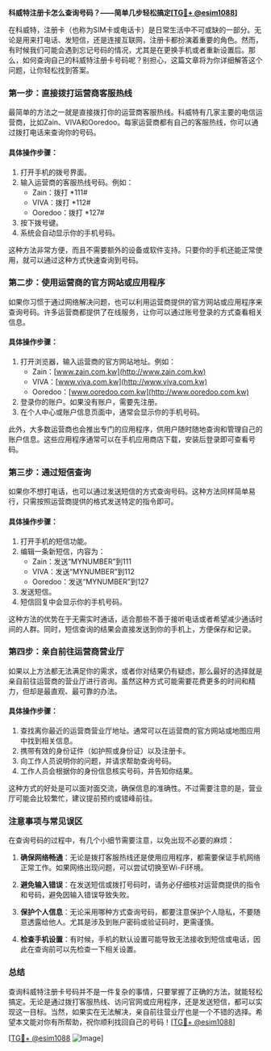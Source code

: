 **科威特注册卡怎么查询号码？——简单几步轻松搞定[[TG💪+ @esim1088](https://t.me/s/esim1088)]**

在科威特，注册卡（也称为SIM卡或电话卡）是日常生活中不可或缺的一部分。无论是用来打电话、发短信，还是连接互联网，注册卡都扮演着重要的角色。然而，有时候我们可能会遇到忘记号码的情况，尤其是在更换手机或者重新设置后。那么，如何查询自己的科威特注册卡号码呢？别担心，这篇文章将为你详细解答这个问题，让你轻松找到答案。

### **第一步：直接拨打运营商客服热线**

最简单的方法之一就是直接拨打你的运营商客服热线。科威特有几家主要的电信运营商，比如Zain、VIVA和Ooredoo。每家运营商都有自己的客服热线，你可以通过拨打电话来查询你的号码。

#### **具体操作步骤：**
1. 打开手机的拨号界面。
2. 输入运营商的客服热线号码。例如：
   - Zain：拨打 *111#
   - VIVA：拨打 *112#
   - Ooredoo：拨打 *127#
3. 按下拨号键。
4. 系统会自动显示你的手机号码。

这种方法非常方便，而且不需要额外的设备或软件支持。只要你的手机还能正常使用，就可以通过这种方式快速查询到号码。

### **第二步：使用运营商的官方网站或应用程序**

如果你习惯于通过网络解决问题，也可以利用运营商提供的官方网站或应用程序来查询号码。许多运营商都提供了在线服务，让你可以通过账号登录的方式查看相关信息。

#### **具体操作步骤：**
1. 打开浏览器，输入运营商的官方网站地址。例如：
   - Zain：[www.zain.com.kw](http://www.zain.com.kw)
   - VIVA：[www.viva.com.kw](http://www.viva.com.kw)
   - Ooredoo：[www.ooredoo.com.kw](http://www.ooredoo.com.kw)
2. 登录你的账户。如果没有账户，需要先注册。
3. 在个人中心或账户信息页面中，通常会显示你的手机号码。

此外，大多数运营商也会推出专门的应用程序，供用户随时随地查询和管理自己的账户信息。这些应用程序通常可以在手机应用商店下载，安装后登录即可查看号码。

### **第三步：通过短信查询**

如果你不想打电话，也可以通过发送短信的方式查询号码。这种方法同样简单易行，只需按照运营商提供的格式发送特定的指令即可。

#### **具体操作步骤：**
1. 打开手机的短信功能。
2. 编辑一条新短信，内容为：
   - Zain：发送“MYNUMBER”到111
   - VIVA：发送“MYNUMBER”到112
   - Ooredoo：发送“MYNUMBER”到127
3. 发送短信。
4. 短信回复中会显示你的手机号码。

这种方法的优势在于无需实时通话，适合那些不善于接听电话或者希望减少通话时间的人群。同时，短信查询的结果会直接发送到你的手机上，方便保存和记录。

### **第四步：亲自前往运营商营业厅**

如果以上方法都无法满足你的需求，或者你对结果仍有疑虑，那么最好的选择就是亲自前往运营商的营业厅进行咨询。虽然这种方式可能需要花费更多的时间和精力，但却是最直观、最可靠的办法。

#### **具体操作步骤：**
1. 查找离你最近的运营商营业厅地址。通常可以在运营商的官方网站或地图应用中找到相关信息。
2. 携带有效的身份证件（如护照或身份证）以及注册卡。
3. 向工作人员说明你的问题，并请求帮助查询号码。
4. 工作人员会根据你的身份信息核实号码，并告知你结果。

这种方式的好处是可以面对面交流，确保信息的准确性。不过需要注意的是，营业厅可能会比较繁忙，建议提前预约或错峰前往。

### **注意事项与常见误区**

在查询号码的过程中，有几个小细节需要注意，以免出现不必要的麻烦：

1. **确保网络畅通**：无论是拨打客服热线还是使用应用程序，都需要保证手机网络正常工作。如果网络出现问题，可以尝试切换至Wi-Fi环境。
   
2. **避免输入错误**：在发送短信或拨打号码时，请务必仔细核对运营商提供的指令和号码，避免因输入错误导致失败。

3. **保护个人信息**：无论采用哪种方式查询号码，都要注意保护个人隐私，不要随意透露给他人。尤其是涉及到账户密码或验证码时，更需谨慎。

4. **检查手机设置**：有时候，手机的默认设置可能导致无法接收到短信或电话，因此在查询前可以先检查一下相关设置。

### **总结**

查询科威特注册卡号码并不是一件复杂的事情，只要掌握了正确的方法，就能轻松搞定。无论是通过拨打客服热线、访问官网或应用程序，还是发送短信，都可以实现这一目标。当然，如果实在无法解决，亲自前往营业厅也是一个不错的选择。希望本文能对你有所帮助，祝你顺利找回自己的号码！[[TG💪+ @esim1088](https://t.me/s/esim1088)]

[[TG💪+ @esim1088](https://t.me/s/esim1088) ![Image](https://i.postimg.cc/4NQfJmqS/Snipaste-2025-05-13-00-14-12.png)]